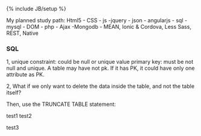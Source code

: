 ﻿---
layout: post
category : posts
tagline: ""
tags : [MEAN, Web, study]
---
{% include JB/setup %}


My planned study path: Html5 - CSS - js -jquery - json - angularjs - sql - mysql - DOM - php - Ajax -Mongodb - MEAN, Ionic & Cordova, Less Sass, REST, Native
 




### SQL
1, unique constraint: could be null or unique value
   primary key: must be not null and unique. A table may have not pk. If it has PK, it could have only one attribute as PK.

2, What if we only want to delete the data inside the table, and not the table itself?

Then, use the TRUNCATE TABLE statement:

test1 test2 

test3

